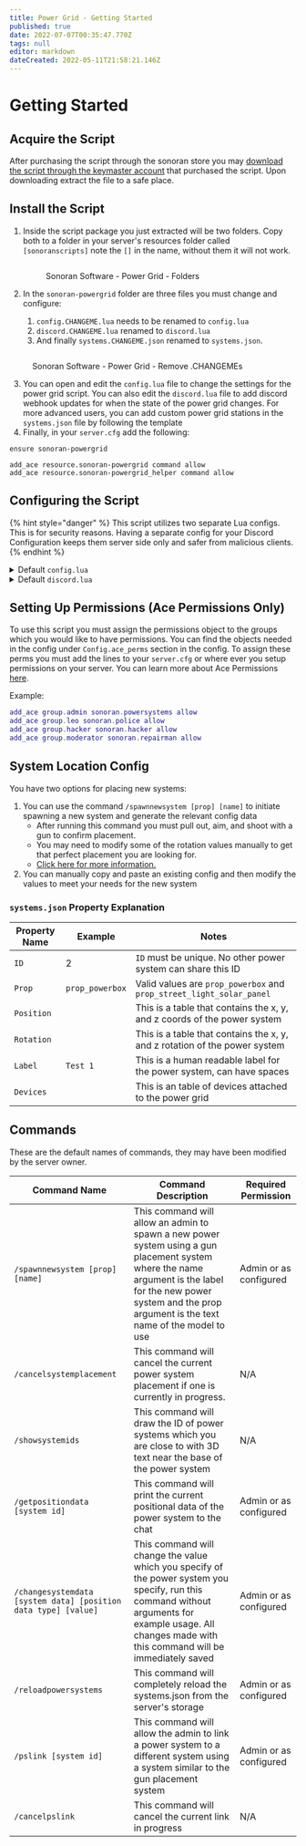 ```yaml
---
title: Power Grid - Getting Started
published: true
date: 2022-07-07T00:35:47.770Z
tags: null
editor: markdown
dateCreated: 2022-05-11T21:58:21.146Z
---
```


# Getting Started

## Acquire the Script

After purchasing the script through the sonoran store you may [download the script through the keymaster account](../../general/tebex-assets.md) that purchased the script. Upon downloading extract the file to a safe place.

## Install the Script

1.  Inside the script package you just extracted will be two folders. Copy both to a folder in your server's resources folder called `[sonoranscripts]` note the `[]` in the name, without them it will not work.&#x20;

    <figure><img src="../../power-system/kaicwrm.png" alt=""><figcaption><p>Sonoran Software - Power Grid - Folders</p></figcaption></figure>
2. In the `sonoran-powergrid` folder are three files you must change and configure:&#x20;
   1. `config.CHANGEME.lua` needs to be renamed to `config.lua`&#x20;
   2. `discord.CHANGEME.lua` renamed to `discord.lua`&#x20;
   3. And finally `systems.CHANGEME.json` renamed to `systems.json`.

<figure><img src="../../power-system/w2oim4j.png" alt=""><figcaption><p>Sonoran Software - Power Grid - Remove .CHANGEMEs</p></figcaption></figure>

3. You can open and edit the `config.lua` file to change the settings for the power grid script. You can also edit the `discord.lua` file to add discord webhook updates for when the state of the power grid changes. For more advanced users, you can add custom power grid stations in the `systems.json` file by following the template
4. Finally, in your `server.cfg` add the following:

```
ensure sonoran-powergrid

add_ace resource.sonoran-powergrid command allow
add_ace resource.sonoran-powergrid_helper command allow
```

## Configuring the Script

{% hint style="danger" %}
This script utilizes two separate Lua configs. This is for security reasons. Having a separate config for your Discord Configuration keeps them server side only and safer from malicious clients.
{% endhint %}



<details>

<summary>Default <code>config.lua</code></summary>

```lua
Config = {}

-- General Configuration Section --
Config.configuration_version = 1.0
Config.debug_mode = false -- Only useful for developers and if support asks you to enable it
Config.permission_mode = "ace" -- Available Options: ace, framework, custom

-- Ace Permissions Section --
Config.ace_perms = {
    ace_object_place = "sonoran.powersystems", -- Select the ace for placing new power systems and using admin repair
    ace_object_notification = "sonoran.police", -- Select the ace for receiving in-game notifications
    ace_object_can_hack = "sonoran.hacker", -- Select the ace for being allowed to hack power systems
    ace_object_can_repair = "sonoran.repairman" -- Select the ace for being allowed to repair power systems
}

-- Framework Related Settings --
Config.framework = {
    framework_type = "qb-core", -- This setting controls which framework is in use options are esx or qb-core
    police_job_names = {"police"}, -- An array of job names that should receive notifications
    allowed_to_place_groups = {"admin"}, -- The permission group that should be allowed to place new systems
    hacker_job_names = {"unemployed", "banker", "it"}, -- An array of job names that should receive notification_message
    repairman_job_names = {"repairman"}, -- An array of job names that should receive notifications
    use_hacker_job_list_as_blacklist = false -- This will treat the hacker job list as a blacklist rather than a whitelist
}

-- Configuration For Custom Permissions Handling --
Config.custom = {
    check_perms_server_side = true, -- If true the permission event will be sent out to the server side resource, this is recommended
    permissionCheck = function(source, type) -- This function will always be called server side.
        if type == 0 then -- Check for admin
            return true or false -- Return true if they have admin, return false if they don't
        elseif type == 1 then -- Check for notification perms
            return true or false -- Return true if they have permissions, return false if they don't
        elseif type == 2 then -- Check for hacker perms
            return true or false -- Return true if they have permissions, return false if they don't
        elseif type == 3 then -- Check for repair perms
            return true or false -- Return true if they have permissions, return false if they don't
        end
    end
}

-- Choose Custom Command Names --
Config.command_names = {
    spawn_new_system = "spawnnewsystem",
    cancel_new_spawn = "cancelsystemplacement",
    position_debug_display = "showdebugposition",
    upload_client_log = "uploadpowerclientlogs",
    upload_server_log = "uploadpowerserverlogs",
    show_system_id = "showsystemids",
    get_position_data = "getsystemposdata",
    change_position_data = "changesystemdata",
    reload_systems = "reloadpowersystems",
    cancel_new_link = "cancelpslink",
    start_new_link = "pslink"
}

Config.power_system_settings = {
    show_system_blips_for_police = false
}

-- Feature Settings That Don't Require Other Resources --
Config.standalone_features = {
    show_notification_blips_for_police = true, -- Should police see a blip when a car is pinged?
    blips_expire_after_seconds = 90, -- Number of seconds before the blip type above is removed
    enable_auto_update = true, -- Should the script automatically update itself, it will check for updates regardless
    notify_on_failed_disable = true, -- Should the script notify police when someone attempts and fails to disable a power system
    use_minigame_for_disable = true, -- Set to false to not require a minigame and enable instant hacking
    notify_on_hack_success = true, -- Set to false to disable notification about successful power system hacks
    delay_for_notifying_successful_hack = 10 -- Time in seconds between a successful hack and notification going out, set to 0 to disable delay
}

--[[
    Placeholder list:
    {{POSTAL}}
    {{EVENT_TYPE}}
    {{SYSTEM_NAME}}
]]

-- Settings For Integrations With Other Resources --
Config.integration = {
    SonoranCAD_integration = {
        use = true, -- Should any of the options below be used? Integration with this script requires at least a Plus subscription.
        add_live_map_blips = true, -- Should blips for the power systems be added to the live map? This requires the Pro SonoranCAD plan
        enable_911_calls = true, -- Should 911 calls be generated in the CAD when a BOLO vehicle or speeder is detected?
        ["911_caller"] = "Automated Powergrid Alerts", -- Who should the 911 call appear to be from?
        ["911_message"] = "{{EVENT_TYPE}} Alert at power system with name {{SYSTEM_NAME}}", -- Configurable 911 call description
        nearest_postal_plugin = "nearest-postal", -- If you want to use postals, what is the exact name of your postals script?
        disable_in_game_with_dispatch = true, -- If true disables in-game notifications when dispatch is online in CAD
        disable_cad_without_dispatch = true -- If true disables CAD notifications when dispatch is offline in CAD
    }
}

-- Notification Settings --
Config.notifications = {
    type = "native", -- Available options: native, pNotify, okokNotify, or cadonly
    notification_title = "{{EVENT_TYPE}}", -- Notification Title for methods that support it
    -- Uncomment line below and comment line 105 if you plan to use pNotify
    -- notification_message = "<b>{{EVENT_TYPE}} Alert</b></br>Power System Name: {{SYSTEM_NAME}}"
    notification_message = "{{EVENT_TYPE}} Alert\nPower System Name: {{SYSTEM_NAME}}", -- The text of the notification
    notification_repaired_title = "Power System Repaired",
    notification_repaired_message = "Power System repaired successfully: {{SYSTEM_NAME}}"
}
```

</details>

<details>

<summary>Default <code>discord.lua</code></summary>

```lua
DiscordConfig = {
    enabled = false, -- Should discord webhooks be used?
    webhook_url = "", -- See https://support.discord.com/hc/en-us/articles/228383668-Intro-to-Webhooks
    webhook_title = "{{EVENT_TYPE}} Alert", -- The title of the webhook embed
    webhook_message = "Power System Name: {{SYSTEM_NAME}}" -- The message that the webhook displays
}
```

</details>

## Setting Up Permissions (Ace Permissions Only)

To use this script you must assign the permissions object to the groups which you would like to have permissions. You can find the objects needed in the config under `Config.ace_perms` section in the config. To assign these perms you must add the lines to your `server.cfg` or where ever you setup permissions on your server. You can learn more about Ace Permissions [here](https://forum.cfx.re/t/basic-aces-principals-overview-guide/90917).

Example:

```lua
add_ace group.admin sonoran.powersystems allow
add_ace group.leo sonoran.police allow
add_ace group.hacker sonoran.hacker allow
add_ace group.moderator sonoran.repairman allow
```

## System Location Config

You have two options for placing new systems:

1. You can use the command `/spawnnewsystem [prop] [name]` to initiate spawning a new system and generate the relevant config data
   * After running this command you must pull out, aim, and shoot with a gun to confirm placement.
   * You may need to modify some of the rotation values manually to get that perfect placement you are looking for.
   * [Click here for more information.](../../general/gun-placement.md)
2. You can manually copy and paste an existing config and then modify the values to meet your needs for the new system

### `systems.json` Property Explanation

| Property Name | Example         | Notes                                                                      |
| ------------- | --------------- | -------------------------------------------------------------------------- |
| `ID`          | 2               | `ID` must be unique. No other power system can share this ID               |
| `Prop`        | `prop_powerbox` | Valid values are `prop_powerbox` and `prop_street_light_solar_panel`       |
| `Position`    |                 | This is a table that contains the x, y, and z coords of the power system   |
| `Rotation`    |                 | This is a table that contains the x, y, and z rotation of the power system |
| `Label`       | `Test 1`        | This is a human readable label for the power system, can have spaces       |
| `Devices`     |                 | This is an table of devices attached to the power grid                     |

## Commands

These are the default names of commands, they may have been modified by the server owner.

| Command Name                                                   | Command Description                                                                                                                                                                                                | Required Permission    |
| -------------------------------------------------------------- | ------------------------------------------------------------------------------------------------------------------------------------------------------------------------------------------------------------------ | ---------------------- |
| `/spawnnewsystem [prop] [name]`                                | This command will allow an admin to spawn a new power system using a gun placement system where the name argument is the label for the new power system and the prop argument is the text name of the model to use | Admin or as configured |
| `/cancelsystemplacement`                                       | This command will cancel the current power system placement if one is currently in progress.                                                                                                                       | N/A                    |
| `/showsystemids`                                               | This command will draw the ID of power systems which you are close to with 3D text near the base of the power system                                                                                               | N/A                    |
| `/getpositiondata [system id]`                                 | This command will print the current positional data of the power system to the chat                                                                                                                                | Admin or as configured |
| `/changesystemdata [system data] [position data type] [value]` | This command will change the value which you specify of the power system you specify, run this command without arguments for example usage. All changes made with this command will be immediately saved           | Admin or as configured |
| `/reloadpowersystems`                                          | This command will completely reload the systems.json from the server's storage                                                                                                                                     | Admin or as configured |
| `/pslink [system id]`                                          | This command will allow the admin to link a power system to a different system using a system similar to the gun placement system                                                                                  | Admin or as configured |
| `/cancelpslink`                                                | This command will cancel the current link in progress                                                                                                                                                              | N/A                    |
